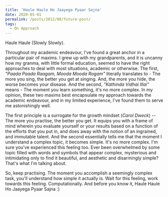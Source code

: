 ```yaml
---
title: 'Haule Haule Ho Jaayega Pyaar Sajna'
date: 2020-05-01
permalink: /posts/2012/08/future-post/
tags:
  - On Approach
---
```


Haule Haule (Slowly Slowly).

Throughout my academic endeavour, I've found a great anchor in a particular pair of maxims. I grew up with my grandparents, and it is uncanny how my granma, with little formal education, seemed to have the right approaches to deal with most situations, academic or otherwise. The first, _"Paada Paada Raagam, Mooda Mooda Rogam"_ literally translates to - The more you sing, the better you get at singing. And, the more you hide, the worse becomes your disease. And the second, _"Kathinda Vidhai Illai"_ means - The moment you learn something, it's no more complex. In my opinion, these two maxims best encapsulate my approach towards the academic endeavour, and in my limited experience, I've found them to serve me astonishingly well. 

The first principle is a surrogate for the growth mindset (_Carol Dweck_) -- The more you practise, the better you get. It equips you with a frame of mind wherein you evaluate yourself or your results based on a function of the efforts that you put in, and does away with the notion of an ingrained, and immutable talent. And the second essentially tells me that the moment I understand a complex topic, it becomes simple. It's no more complex. I'm sure you've experienced this feeling too. Ever been overwhelmed by some topic filled with words and symbols that appear complex, mysterious and intimidating only to find it beautiful, and aesthetic and disarmingly simple? That's what I'm talking about.

So, keep practising. The moment you accomplish a seemingly complex task, you'll understand how simple it actually is. Wait for this feeling, work towards this feeling. Computationally. And before you know it, Haule Haule Ho Jaayega Pyaar Sajna :)
